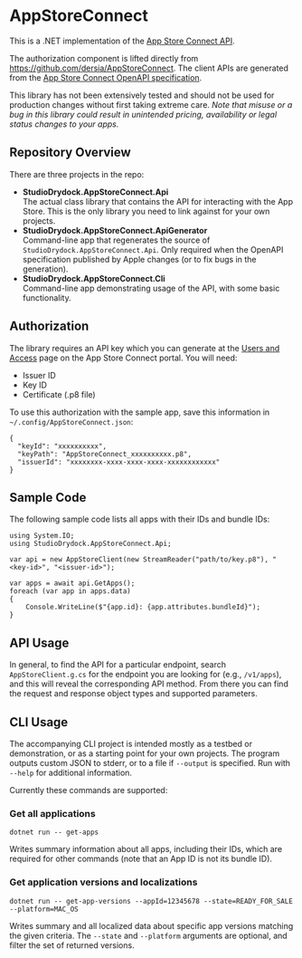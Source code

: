 # AppStoreConnect

This is a .NET implementation of the [App Store Connect API](https://developer.apple.com/documentation/appstoreconnectapi).

The authorization component is lifted directly from https://github.com/dersia/AppStoreConnect. The client APIs are generated from the [App Store Connect OpenAPI specification](https://developer.apple.com/sample-code/app-store-connect/app-store-connect-openapi-specification.zip).

This library has not been extensively tested and should not be used for production changes without first taking extreme care. _Note that misuse or a bug in this library could result in unintended pricing, availability or legal status changes to your apps._

## Repository Overview

There are three projects in the repo:

* **StudioDrydock.AppStoreConnect.Api** \
  The actual class library that contains the API for interacting with the App Store. This is the only library you need to link against for your own projects.
* **StudioDrydock.AppStoreConnect.ApiGenerator** \
  Command-line app that regenerates the source of `StudioDrydock.AppStoreConnect.Api`. Only required when the OpenAPI specification published by Apple changes (or to fix bugs in the generation).
* **StudioDrydock.AppStoreConnect.Cli** \
  Command-line app demonstrating usage of the API, with some basic functionality.

## Authorization

The library requires an API key which you can generate at the [Users and Access](https://appstoreconnect.apple.com/access/api) page on the App Store Connect portal. You will need:

* Issuer ID
* Key ID
* Certificate (.p8 file)

To use this authorization with the sample app, save this information in `~/.config/AppStoreConnect.json`:

```
{
  "keyId": "xxxxxxxxxx",
  "keyPath": "AppStoreConnect_xxxxxxxxxx.p8",
  "issuerId": "xxxxxxxx-xxxx-xxxx-xxxx-xxxxxxxxxxxx"
}
```

## Sample Code

The following sample code lists all apps with their IDs and bundle IDs:

```
using System.IO;
using StudioDrydock.AppStoreConnect.Api;

var api = new AppStoreClient(new StreamReader("path/to/key.p8"), "<key-id>", "<issuer-id>");

var apps = await api.GetApps();
foreach (var app in apps.data)
{
    Console.WriteLine($"{app.id}: {app.attributes.bundleId}");
}
```

## API Usage

In general, to find the API for a particular endpoint, search `AppStoreClient.g.cs` for 
the endpoint you are looking for (e.g., `/v1/apps`), and this will reveal the corresponding
API method. From there you can find the request and response object types and supported
parameters.

## CLI Usage

The accompanying CLI project is intended mostly as a testbed or demonstration, or as a starting
point for your own projects. The program outputs custom JSON to stderr, or to a file if `--output` is specified. Run with `--help` for additional information.

Currently these commands are supported:

### Get all applications

```
dotnet run -- get-apps
```

Writes summary information about all apps, including their IDs, which are required for other commands (note that an App ID is not its bundle ID).

### Get application versions and localizations

```
dotnet run -- get-app-versions --appId=12345678 --state=READY_FOR_SALE --platform=MAC_OS
```

Writes summary and all localized data about specific app versions matching the given criteria. The `--state` and `--platform` arguments are optional, and filter the set of returned versions.
  